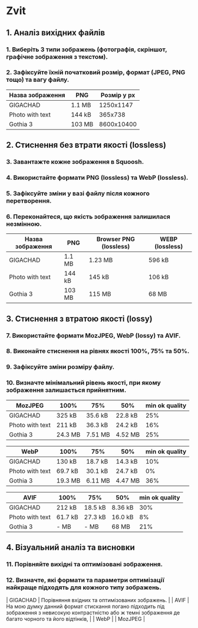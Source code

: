 # Zvit
## 1. Аналіз вихідних файлів
### 1.	Виберіть 3 типи зображень (фотографія, скріншот, графічне зображення з текстом).

### 2.	Зафіксуйте їхній початковий розмір, формат (JPEG, PNG тощо) та вагу файлу.
|Назва зображення|     PNG     | Розмір у px |
|----------------|-------------|-------------|
| GIGACHAD       |  1.1 MB     | 1250x1147   |
| Photo with text|  144 kB     | 365x738     |
| Gothia 3       |  103 MB     | 8600x10400  |

## 2. Стиснення без втрати якості (lossless)
### 3.  Завантажте кожне зображення в Squoosh.
### 4.  Використайте формати PNG (lossless) та WebP (lossless).
### 5.  Зафіксуйте зміни у вазі файлу після кожного перетворення.
### 6.  Переконайтеся, що якість зображення залишилася незмінною.

|Назва зображення|     PNG     | Browser PNG (lossless) | WEBP (lossless) |
|----------------|-------------|------------------------|-----------------|
| GIGACHAD       |  1.1 MB     |         1.23 MB        |     596 kB      |
| Photo with text|  144 kB     |         145 kB         |     106 kB      |
| Gothia 3       |  103 MB     |         115 MB         |     68 MB       |

## 3. Стиснення з втратою якості (lossy)
### 7.  Використайте формати MozJPEG, WebP (lossy) та AVIF.
### 8.  Виконайте стиснення на рівнях якості 100%, 75% та 50%.
### 9.  Зафіксуйте зміни розміру файлу.
### 10. Визначте мінімальний рівень якості, при якому зображення залишається прийнятним.

|    MozJPEG     |    100%   |    75%    |  50%   | min ok quality |
|----------------|-----------|-----------|--------|----------------|
| GIGACHAD       |  325 kB   |  35.6 kB  | 22.8 kB|      25%       |
| Photo with text|  211 kB   |  36.3 kB  | 24.2 kB|      16%       |
| Gothia 3       |  24.3 MB  |  7.51 MB  | 4.52 MB|      25%       |

|      WebP      |    100%   |    75%    |  50%   | min ok quality |
|----------------|-----------|-----------|--------|----------------|
| GIGACHAD       |  130 kB   |  18.7 kB  | 14.3 kB|      10%       |
| Photo with text|  69.7 kB  |  30.1 kB  | 24.7 kB|      0%        |
| Gothia 3       |  19.3 MB  |  6.11 MB  | 4.47 MB|      36%       |

|      AVIF      |    100%   |    75%    |  50%   | min ok quality |
|----------------|-----------|-----------|--------|----------------|
| GIGACHAD       |  212 kB   |  18.5 kB  | 8.36 kB|      30%       |
| Photo with text|  61.7 kB  |  27.3 kB  | 16.0 kB|      8%        |
| Gothia 3       |    - MB   |    - MB   | 68 MB  |      21%       |

## 4. Візуальний аналіз та висновки
### 11.  Порівняйте вихідні та оптимізовані зображення.
### 12.  Визначте, які формати та параметри оптимізації найкраще підходять для кожного типу зображень.

|     GIGACHAD     | Порівняння вхідних та оптимізованих зображень. |
|      AVIF        | На мою думку данний формат стискання погано підходить під зображення з невисокую контрастністю або ж темні зображення де багато чорного та його відтінків, |
|      WebP        |
|    MozJPEG       |
